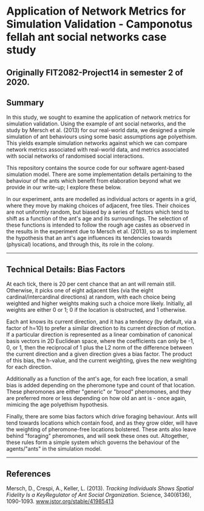 # Application of Network Metrics for Simulation Validation - Camponotus fellah ant social networks case study
## Originally FIT2082-Project14 in semester 2 of 2020.

## Summary
In this study, we sought to examine the application of network metrics for simulation validation.
Using the example of ant social networks, and the study by Mersch et al. (2013) for our real-world
data, we designed a simple simulation of ant behaviours using some basic assumptions age polyethism.
This yields example simulation networks against which we can compare network metrics associated with
real-world data, and metrics associated with social networks of randomised social interactions.

This repository contains the source code for our software agent-based simulation model. There are
some implementation details pertaining to the behaviour of the ants which benefit from elaboration
beyond what we provide in our write-up; I explore these below.

In our experiment, ants are modelled as individual actors or agents in a grid, where they move
by making choices of adjacent, free tiles. Their choices are not uniformly random, but biased by
a series of factors which tend to shift as a function of the ant's age and its surroundings. The
selection of these functions is intended to follow the rough age castes as observed in the results
in the experiment due to Mersch et al. (2013), so as to implement the hypothesis that an ant's age
influences its tendencies towards (physical) locations, and through this, its role in the colony.

* * * * *

## Technical Details: Bias Factors
At each tick, there is 20 per cent chance that an ant will remain still. Otherwise, it picks one of
eight adjacent tiles (via the eight cardinal/intercardinal directions) at random, with each choice
being weighted and higher weights making such a choice more likely. Initially, all weights are either
0 or 1; 0 if the location is obstructed, and 1 otherwise.

Each ant knows its current direction, and it has a tendency (by default, via a factor of h=10) to prefer
a similar direction to its current direction of motion. If a particular direction is represented as a
linear combination of canonical basis vectors in 2D Euclidean space, where the coefficients can only be
-1, 0, or 1, then the reciprocal of 1 plus the L2 norm of the difference between the current direction
and a given direction gives a bias factor. The product of this bias, the h-value, and the current
weighting, gives the new weighting for each direction.

Additionally as a function of the ant's age, for each free location, a small bias is added depending on
the pheromone type and count of that location. These pheromones are either "generic" or "brood" pheromones,
and they are preferred more or less depending on how old an ant is - once again, mimicing the age
polyethism hypothesis.

Finally, there are some bias factors which drive foraging behaviour. Ants will tend towards locations which
contain food, and as they grow older, will have the weighting of pheromone-free locations bolstered. These
ants also leave behind "foraging" pheromones, and will seek these ones out. Altogether, these rules form
a simple system which governs the behaviour of the agents/"ants" in the simulation model.

* * * * *

## References

Mersch, D., Crespi, A., Keller, L. (2013). _Tracking Individuals Shows Spatial Fidelity Is a KeyRegulator of
Ant Social Organization_. Science, 340(6136), 1090-1093.
www.jstor.org/stable/41985413

